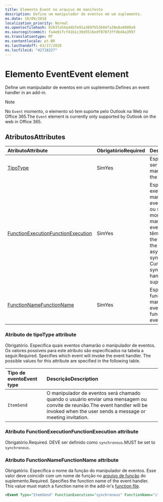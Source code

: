 ```yaml
---
title: Elemento Event no arquivo de manifesto
description: Define um manipulador de eventos em um suplemento.
ms.date: 10/09/2018
localization_priority: Normal
ms.openlocfilehash: 02037a54ad4b7e91a3697b53b04fa30e8a4909a9
ms.sourcegitcommit: fa4e81fcf41b1c39d5516edf078f3ffdbd4a3997
ms.translationtype: MT
ms.contentlocale: pt-BR
ms.lasthandoff: 03/17/2020
ms.locfileid: "42718227"
---
```

# <a name="event-element"></a><span data-ttu-id="57c09-103">Elemento Event</span><span class="sxs-lookup"><span data-stu-id="57c09-103">Event element</span></span>

<span data-ttu-id="57c09-104">Define um manipulador de eventos em um suplemento.</span><span class="sxs-lookup"><span data-stu-id="57c09-104">Defines an event handler in an add-in.</span></span>

> [!NOTE] 
> <span data-ttu-id="57c09-105">No `Event` momento, o elemento só tem suporte pelo Outlook na Web no Office 365.</span><span class="sxs-lookup"><span data-stu-id="57c09-105">The `Event` element is currently only supported by Outlook on the web in Office 365.</span></span>

## <a name="attributes"></a><span data-ttu-id="57c09-106">Atributos</span><span class="sxs-lookup"><span data-stu-id="57c09-106">Attributes</span></span>

|  <span data-ttu-id="57c09-107">Atributo</span><span class="sxs-lookup"><span data-stu-id="57c09-107">Attribute</span></span>  |  <span data-ttu-id="57c09-108">Obrigatório</span><span class="sxs-lookup"><span data-stu-id="57c09-108">Required</span></span>  |  <span data-ttu-id="57c09-109">Descrição</span><span class="sxs-lookup"><span data-stu-id="57c09-109">Description</span></span>  |
|:-----|:-----|:-----|
|  [<span data-ttu-id="57c09-110">Tipo</span><span class="sxs-lookup"><span data-stu-id="57c09-110">Type</span></span>](#type-attribute)  |  <span data-ttu-id="57c09-111">Sim</span><span class="sxs-lookup"><span data-stu-id="57c09-111">Yes</span></span>  | <span data-ttu-id="57c09-112">Especifica o evento a ser manipulado.</span><span class="sxs-lookup"><span data-stu-id="57c09-112">Specifies the event to handle.</span></span> |
|  [<span data-ttu-id="57c09-113">FunctionExecution</span><span class="sxs-lookup"><span data-stu-id="57c09-113">FunctionExecution</span></span>](#functionexecution-attribute)  |  <span data-ttu-id="57c09-114">Sim</span><span class="sxs-lookup"><span data-stu-id="57c09-114">Yes</span></span>  | <span data-ttu-id="57c09-p101">Especifica o estilo de execução para o manipulador de eventos, assíncrono ou síncrono. No momento, somente os manipuladores de eventos síncronos têm suporte.</span><span class="sxs-lookup"><span data-stu-id="57c09-p101">Specifies the execution style for the event handler, asynchronous or synchronous. Currently only synchronous event handlers are supported.</span></span> |
|  [<span data-ttu-id="57c09-117">FunctionName</span><span class="sxs-lookup"><span data-stu-id="57c09-117">FunctionName</span></span>](#functionname-attribute)  |  <span data-ttu-id="57c09-118">Sim</span><span class="sxs-lookup"><span data-stu-id="57c09-118">Yes</span></span>  | <span data-ttu-id="57c09-119">Especifica o nome da função para o manipulador de eventos.</span><span class="sxs-lookup"><span data-stu-id="57c09-119">Specifies the function name for the event handler.</span></span> |

### <a name="type-attribute"></a><span data-ttu-id="57c09-120">Atributo de tipo</span><span class="sxs-lookup"><span data-stu-id="57c09-120">Type attribute</span></span>

<span data-ttu-id="57c09-p102">Obrigatório. Especifica quais eventos chamarão o manipulador de eventos. Os valores possíveis para este atributo são especificados na tabela a seguir.</span><span class="sxs-lookup"><span data-stu-id="57c09-p102">Required. Specifies which event will invoke the event handler. The possible values for this attribute are specified in the following table.</span></span>

|  <span data-ttu-id="57c09-124">Tipo de evento</span><span class="sxs-lookup"><span data-stu-id="57c09-124">Event type</span></span>  |  <span data-ttu-id="57c09-125">Descrição</span><span class="sxs-lookup"><span data-stu-id="57c09-125">Description</span></span>  |
|:-----|:-----|
|  `ItemSend`  |  <span data-ttu-id="57c09-126">O manipulador de eventos será chamado quando o usuário enviar uma mensagem ou convite de reunião.</span><span class="sxs-lookup"><span data-stu-id="57c09-126">The event handler will be invoked when the user sends a message or meeting invitation.</span></span>  |

### <a name="functionexecution-attribute"></a><span data-ttu-id="57c09-127">Atributo FunctionExecution</span><span class="sxs-lookup"><span data-stu-id="57c09-127">FunctionExecution attribute</span></span>

<span data-ttu-id="57c09-128">Obrigatório.</span><span class="sxs-lookup"><span data-stu-id="57c09-128">Required.</span></span> <span data-ttu-id="57c09-129">DEVE ser definido como `synchronous`.</span><span class="sxs-lookup"><span data-stu-id="57c09-129">MUST be set to `synchronous`.</span></span>

### <a name="functionname-attribute"></a><span data-ttu-id="57c09-130">Atributo FunctionName</span><span class="sxs-lookup"><span data-stu-id="57c09-130">FunctionName attribute</span></span>

<span data-ttu-id="57c09-p104">Obrigatório. Especifica o nome da função do manipulador de eventos. Esse valor deve coincidir com um nome de função no [arquivo de função](functionfile.md) do suplemento.</span><span class="sxs-lookup"><span data-stu-id="57c09-p104">Required. Specifies the function name of the event handler. This value must match a function name in the add-in's [function file](functionfile.md).</span></span>

```xml
<Event Type="ItemSend" FunctionExecution="synchronous" FunctionName="itemSendHandler" /> 
```
